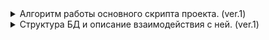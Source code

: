 <details>
    <summary>Алгоритм работы основного скрипта проекта. (ver.1)</summary>

![image](https://github.com/s-alex-developer/github.com_supporting-files/blob/main/Group_work_VKinder/img/%D0%9B%D0%BE%D0%B3%D0%B8%D0%BA%D0%B0%20%D1%80%D0%B0%D0%B1%D0%BE%D1%82%D1%8B%20%D1%81%D0%BA%D1%80%D0%B8%D0%BF%D1%82%D0%B0.jpg)

</details>


<details>
    <summary> Структура БД и описание взаимодействия с ней. (ver.1)</summary>

![image](https://github.com/s-alex-developer/github.com_supporting-files/blob/main/Group_work_VKinder/img/%D0%A1%D1%82%D1%80%D1%83%D0%BA%D1%82%D1%83%D1%80%D0%B0%20%D0%91%D0%94%20%D0%B8%20%D0%B0%D0%BB%D0%B3%D0%BE%D1%80%D0%B8%D1%82%D0%BC%20%D1%80%D0%B0%D0%B1%D0%BE%D1%82%D1%8B.jpg)

</details>



